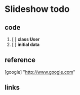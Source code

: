 # Slideshow todo

## code

1. [ ] **class User**
2. [ ] **initial data**

## reference

[google] "http://www.google.com"

## links
